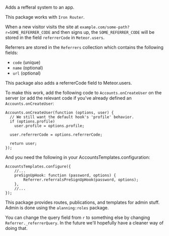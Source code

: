 Adds a refferal system to an app.

This package works with `Iron Router`.

When a new visitor visits the site at `example.com/some-path?r=SOME_REFERRER_CODE` and then signs up, the `SOME_REFERRER_CODE` will be stored in the field `referrerCode` in `Meteor.users`.

Referrers are stored in the `Referrers` collection which contains the following fields:
- `code` (unique)
- `name` (optional)
- `url` (optional)

This package also adds a referrerCode field to Meteor.users.

To make this work, add the following code to `Accounts.onCreateUser` on the server (or add the relevant code if you've already defined an `Accounts.onCreateUser`:
```
Accounts.onCreateUser(function (options, user) {
  // We still want the default hook's 'profile' behavior.
  if (options.profile)
    user.profile = options.profile;

  user.referrerCode = options.referrerCode;

  return user;
});
```

And you need the following in your AccountsTemplates.configuration:
```
AccountsTemplates.configure({
    //...
    preSignUpHook: function (password, options) {
        Referrer.referralsPreSignUpHook(password, options);
    },
    //...
});
```

This package provides routes, publications, and templates for admin stuff. Admin is done using the `alanning:roles` package.

You can change the query field from `r` to something else by changing `Referrer._referrerQuery`. In the future we'll hopefully have a cleaner way of doing that.